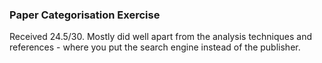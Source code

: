 ### Paper Categorisation Exercise
Received 24.5/30. Mostly did well apart from the analysis techniques and references - where you put the search engine instead of the publisher.